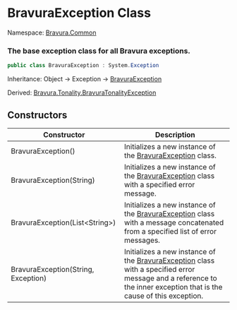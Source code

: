 # BravuraException Class

Namespace: [Bravura.Common](./Bravura.Common.md)

### The base exception class for all Bravura exceptions.

```csharp
public class BravuraException : System.Exception
```

Inheritance: Object -> Exception -> [BravuraException](./BravuraException.md)

Derived: [Bravura.Tonality.BravuraTonalityException](../Bravura.Tonality/BravuraTonalityException.md)

## Constructors
| Constructor | Description |
| --- | --- |
| BravuraException() | Initializes a new instance of the [BravuraException](./BravuraException.md) class. |
| BravuraException(String) | Initializes a new instance of the [BravuraException](./BravuraException.md) class with a specified error message. |
| BravuraException(List\<String>) | Initializes a new instance of the [BravuraException](./BravuraException.md) class with a message concatenated from a specified list of error messages. |
| BravuraException(String, Exception) | Initializes a new instance of the [BravuraException](./BravuraException.md) class with a specified error message and a reference to the inner exception that is the cause of this exception. |
